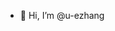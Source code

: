 - 👋 Hi, I’m @u-ezhang


<!---
u-ezhang/u-ezhang is a ✨ special ✨ repository because its `README.md` (this file) appears on your GitHub profile.
You can click the Preview link to take a look at your changes.
--->
